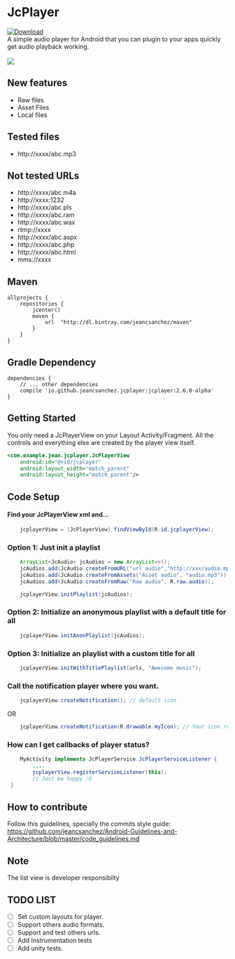 # JcPlayer
[ ![Download](https://api.bintray.com/packages/jeancsanchez/maven/JcPlayer/images/download.svg) ](https://bintray.com/jeancsanchez/maven/JcPlayer/_latestVersion)
</br>
A simple audio player for Android that you can plugin to your apps quickly get audio playback working.
</br></br>
![](https://github.com/jeancsanchez/JcPlayer/blob/master/sample/jcplayer-gif-definitive.gif)

## New features
- Raw files
- Asset Files
- Local files

## Tested files
- http://xxxx/abc.mp3

## Not tested URLs
- http://xxxx/abc.m4a
- http://xxxx:1232
- http://xxxx/abc.pls
- http://xxxx/abc.ram
- http://xxxx/abc.wax
- rtmp://xxxx
- http://xxxx/abc.aspx
- http://xxxx/abc.php
- http://xxxx/abc.html
- mms://xxxx

## Maven
```Gradle
allprojects {
    repositories {
        jcenter()
        maven {
            url  "http://dl.bintray.com/jeancsanchez/maven"
        }
    }
}
```
## Gradle Dependency
```Gradle
dependencies {
    // ... other dependencies
    compile 'io.github.jeancsanchez.jcplayer:jcplayer:2.6.0-alpha'
}
```


## Getting Started
You only need  a JcPlayerView on your Layout Activity/Fragment. All the controls and everything else are created by the player view itself.
```xml
<com.example.jean.jcplayer.JcPlayerView
    android:id="@+id/jcplayer"
    android:layout_width="match_parent"
    android:layout_height="match_parent"/>
```

## Code Setup
#### Find your JcPlayerView xml and...
```java
    jcplayerView = (JcPlayerView) findViewById(R.id.jcplayerView);
```

### Option 1: Just init a playlist
```java
    ArrayList<JcAudio> jcAudios = new ArrayList<>();
    jcAudios.add(JcAudio.createFromURL("url audio","http://xxx/audio.mp3"));
    jcAudios.add(JcAudio.createFromAssets("Asset audio", "audio.mp3"));
    jcAudios.add(JcAudio.createFromRaw("Raw audio", R.raw.audio));

    jcplayerView.initPlaylist(jcAudios);
```

### Option 2: Initialize an anonymous playlist with a default title for all
```java
    jcplayerView.initAnonPlaylist(jcAudios);
```

### Option 3: Initialize an playlist with a custom title for all
```java    
    jcplayerView.initWithTitlePlaylist(urls, "Awesome music");
```

### Call the notification player where you want.
```java
    jcplayerView.createNotification(); // default icon
```
OR
```java
    jcplayerView.createNotification(R.drawable.myIcon); // Your icon resource
```

### How can I get callbacks of player status?
```java
    MyActivity implements JcPlayerService.JcPlayerServiceListener {
        ....
        jcplayerView.registerServiceListener(this);
        // Just be happy :D
 }
```

## How to contribute
Follow this guidelines, specially the commits style guide: </br>
https://github.com/jeancsanchez/Android-Guidelines-and-Architecture/blob/master/code_guidelines.md

## Note
 The list view is developer responsibilty

## TODO LIST ##
* [ ] Set custom layouts for player.
* [ ] Support others audio formats.
* [ ] Support and test others urls.
* [ ] Add Instrumentation tests
* [ ] Add unity tests.

